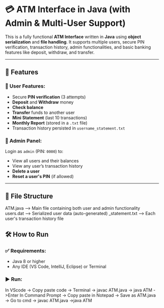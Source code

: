 # 💳 ATM Interface in Java (with Admin & Multi-User Support)

This is a fully functional **ATM Interface** written in **Java** using **object serialization** and **file handling**. It supports multiple users, secure PIN verification, transaction history, admin functionalities, and basic banking features like deposit, withdraw, and transfer.

---

## 🔧 Features

### 👤 User Features:
- Secure **PIN verification** (3 attempts)
- **Deposit** and **Withdraw** money
- **Check balance**
- **Transfer** funds to another user
- **Mini Statement** (last 10 transactions)
- **Monthly Report** (stored in a `.txt` file)
- Transaction history persisted in `username_statement.txt`

### 🔐 Admin Panel:
Login as `admin` (PIN: `0000`) to:
- View all users and their balances
- View any user’s transaction history
- **Delete a user**
- **Reset a user's PIN** (if allowed)
  
---

## 📁 File Structure

ATM.java --> Main file containing both user and admin functionality
users.dat --> Serialized user data (auto-generated)
<username>_statement.txt --> Each user's transaction history file


## 🛠 How to Run

### ✅ Requirements:
- Java 8 or higher
- Any IDE (VS Code, IntelliJ, Eclipse) or Terminal

### ▶️ Run:
In VScode -> Copy paste code -> Terminal -> javac ATM.java -> java ATM ->Enter
In Command Prompt -> Copy paste in Notepad -> Save as ATM.java -> Go to cmd -> javac ATM.java ->java ATM
